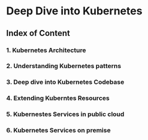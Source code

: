 # Deep Dive into Kubernetes

## Index of Content

### 1. Kubernetes Architecture

### 2. Understanding Kubernetes patterns

### 3. Deep dive into Kubernetes Codebase

### 4. Extending Kuberntes Resources

### 5. Kubernestes Services in public cloud

### 6. Kubernetes Services on premise

